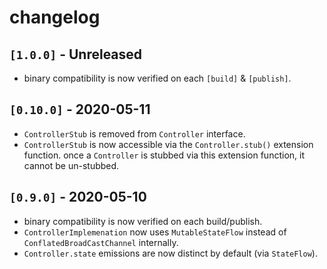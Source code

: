 # changelog

## `[1.0.0]` - Unreleased

- binary compatibility is now verified on each `[build]` & `[publish]`.

## `[0.10.0]` - 2020-05-11

- `ControllerStub` is removed from `Controller` interface.  
- `ControllerStub` is now accessible via the `Controller.stub()` extension function. once a `Controller` is stubbed via this extension function, it cannot be un-stubbed.

## `[0.9.0]` - 2020-05-10

- binary compatibility is now verified on each build/publish.
- `ControllerImplemenation` now uses `MutableStateFlow` instead of `ConflatedBroadCastChannel` internally.
- `Controller.state` emissions are now distinct by default (via `StateFlow`).
